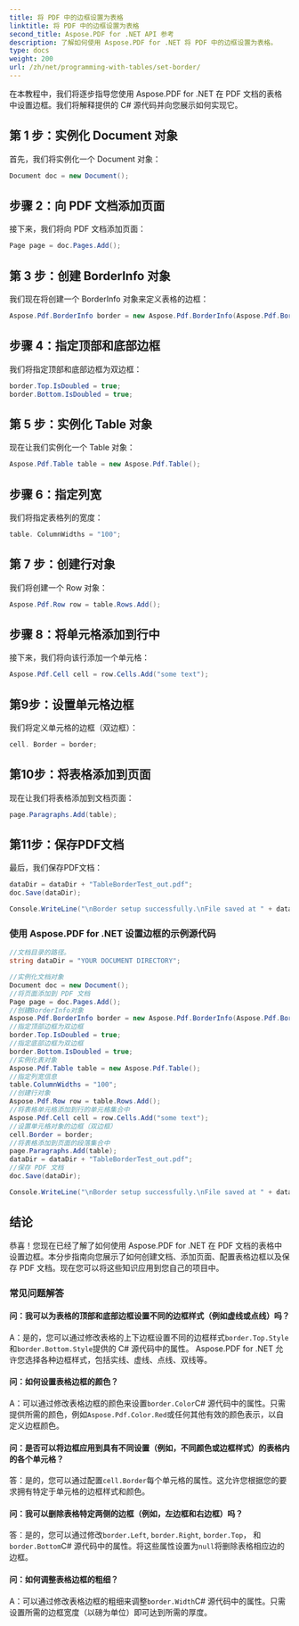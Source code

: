 ```yaml
---
title: 将 PDF 中的边框设置为表格
linktitle: 将 PDF 中的边框设置为表格
second_title: Aspose.PDF for .NET API 参考
description: 了解如何使用 Aspose.PDF for .NET 将 PDF 中的边框设置为表格。
type: docs
weight: 200
url: /zh/net/programming-with-tables/set-border/
---
```

在本教程中，我们将逐步指导您使用 Aspose.PDF for .NET 在 PDF 文档的表格中设置边框。我们将解释提供的 C# 源代码并向您展示如何实现它。

## 第 1 步：实例化 Document 对象
首先，我们将实例化一个 Document 对象：

```csharp
Document doc = new Document();
```

## 步骤 2：向 PDF 文档添加页面
接下来，我们将向 PDF 文档添加页面：

```csharp
Page page = doc.Pages.Add();
```

## 第 3 步：创建 BorderInfo 对象
我们现在将创建一个 BorderInfo 对象来定义表格的边框：

```csharp
Aspose.Pdf.BorderInfo border = new Aspose.Pdf.BorderInfo(Aspose.Pdf.BorderSide.All);
```

## 步骤 4：指定顶部和底部边框
我们将指定顶部和底部边框为双边框：

```csharp
border.Top.IsDoubled = true;
border.Bottom.IsDoubled = true;
```

## 第 5 步：实例化 Table 对象
现在让我们实例化一个 Table 对象：

```csharp
Aspose.Pdf.Table table = new Aspose.Pdf.Table();
```

## 步骤 6：指定列宽
我们将指定表格列的宽度：

```csharp
table. ColumnWidths = "100";
```

## 第 7 步：创建行对象
我们将创建一个 Row 对象：

```csharp
Aspose.Pdf.Row row = table.Rows.Add();
```

## 步骤 8：将单元格添加到行中
接下来，我们将向该行添加一个单元格：

```csharp
Aspose.Pdf.Cell cell = row.Cells.Add("some text");
```

## 第9步：设置单元格边框
我们将定义单元格的边框（双边框）：

```csharp
cell. Border = border;
```

## 第10步：将表格添加到页面
现在让我们将表格添加到文档页面：

```csharp
page.Paragraphs.Add(table);
```

## 第11步：保存PDF文档
最后，我们保存PDF文档：

```csharp
dataDir = dataDir + "TableBorderTest_out.pdf";
doc.Save(dataDir);

Console.WriteLine("\nBorder setup successfully.\nFile saved at " + dataDir);
```

### 使用 Aspose.PDF for .NET 设置边框的示例源代码

```csharp
//文档目录的路径。
string dataDir = "YOUR DOCUMENT DIRECTORY";

//实例化文档对象
Document doc = new Document();
//将页面添加到 PDF 文档
Page page = doc.Pages.Add();
//创建BorderInfo对象
Aspose.Pdf.BorderInfo border = new Aspose.Pdf.BorderInfo(Aspose.Pdf.BorderSide.All);
//指定顶部边框为双边框
border.Top.IsDoubled = true;
//指定底部边框为双边框
border.Bottom.IsDoubled = true;
//实例化表对象
Aspose.Pdf.Table table = new Aspose.Pdf.Table();
//指定列宽信息
table.ColumnWidths = "100";
//创建行对象
Aspose.Pdf.Row row = table.Rows.Add();
//将表格单元格添加到行的单元格集合中
Aspose.Pdf.Cell cell = row.Cells.Add("some text");
//设置单元格对象的边框（双边框）
cell.Border = border;
//将表格添加到页面的段落集合中
page.Paragraphs.Add(table);
dataDir = dataDir + "TableBorderTest_out.pdf";
//保存 PDF 文档
doc.Save(dataDir);

Console.WriteLine("\nBorder setup successfully.\nFile saved at " + dataDir);
```

## 结论
恭喜！您现在已经了解了如何使用 Aspose.PDF for .NET 在 PDF 文档的表格中设置边框。本分步指南向您展示了如何创建文档、添加页面、配置表格边框以及保存 PDF 文档。现在您可以将这些知识应用到您自己的项目中。

### 常见问题解答

#### 问：我可以为表格的顶部和底部边框设置不同的边框样式（例如虚线或点线）吗？

 A：是的，您可以通过修改表格的上下边框设置不同的边框样式`border.Top.Style`和`border.Bottom.Style`提供的 C# 源代码中的属性。 Aspose.PDF for .NET 允许您选择各种边框样式，包括实线、虚线、点线、双线等。

#### 问：如何设置表格边框的颜色？

 A：可以通过修改表格边框的颜色来设置`border.Color`C# 源代码中的属性。只需提供所需的颜色，例如`Aspose.Pdf.Color.Red`或任何其他有效的颜色表示，以自定义边框颜色。

#### 问：是否可以将边框应用到具有不同设置（例如，不同颜色或边框样式）的表格内的各个单元格？

答：是的，您可以通过配置`cell.Border`每个单元格的属性。这允许您根据您的要求拥有特定于单元格的边框样式和颜色。

#### 问：我可以删除表格特定两侧的边框（例如，左边框和右边框）吗？

答：是的，您可以通过修改`border.Left`, `border.Right`, `border.Top`， 和`border.Bottom`C# 源代码中的属性。将这些属性设置为`null`将删除表格相应边的边框。

#### 问：如何调整表格边框的粗细？

 A：可以通过修改表格边框的粗细来调整`border.Width`C# 源代码中的属性。只需设置所需的边框宽度（以磅为单位）即可达到所需的厚度。